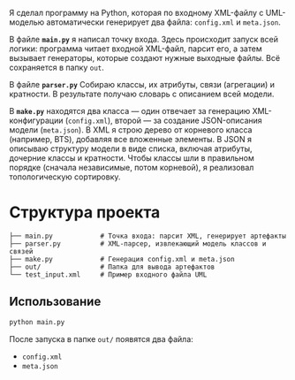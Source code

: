 Я сделал программу на Python, которая по входному XML-файлу с UML-моделью автоматически генерирует два файла: `config.xml` и `meta.json`.

В файле **`main.py`** я написал точку входа. Здесь происходит запуск всей логики: программа читает входной XML-файл, парсит его, а затем вызывает генераторы, которые создают нужные выходные файлы. Всё сохраняется в папку `out`.

В файле **`parser.py`** Собираю классы, их атрибуты, связи (агрегации) и кратности. В результате получаю словарь с описанием всей модели.

В **`make.py`** находятся два класса — один отвечает за генерацию XML-конфигурации (`config.xml`), второй — за создание JSON-описания модели (`meta.json`). В XML я строю дерево от корневого класса (например, BTS), добавляя все вложенные элементы. В JSON я описываю структуру модели в виде списка, включая атрибуты, дочерние классы и кратности. Чтобы классы шли в правильном порядке (сначала независимые, потом корневой), я реализовал топологическую сортировку.

# Структура проекта

```
├── main.py            # Точка входа: парсит XML, генерирует артефакты
├── parser.py          # XML-парсер, извлекающий модель классов и связей
├── make.py            # Генерация config.xml и meta.json
├── out/               # Папка для вывода артефактов
└── test_input.xml     # Пример входного файла UML
```

## Использование

```bash
python main.py
```

После запуска в папке `out/` появятся два файла:

* `config.xml`
* `meta.json`
